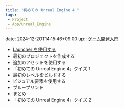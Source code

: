 ```yaml
---
title: "初めての Unreal Engine 4 "
tags:
 - Project
 - App/Unreal_Engine
---
```


date: 2024-12-20T14:15:46+09:00
up:: [ゲーム開発入門](ゲーム開発入門.md)

- [Launcher を使用する](../Info/Launcher%20を使用する.md)
- 最初のプロジェクトを作成する
- 追加のアセットを使用する
- 「初めての Unreal Engine 4」クイズ 1
- 最初のレベルをビルドする
- ビジュアル要素を使用する
- ブループリント
- まとめ
- 「初めての Unreal Engine 4」クイズ 2


